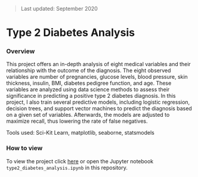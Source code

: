 > Last updated: September 2020

# Type 2 Diabetes Analysis

### Overview

This project offers an in-depth analysis of eight medical variables and their relationship with the outcome of the diagnosis.  The eight observed variables are number of pregnancies, glucose levels, blood pressure, skin thickness, insulin, BMI, diabetes pedigree function, and age.  These variables are analyzed using data science methods to assess their significance in predicting a positive type 2 diabetes diagnosis.  In this project, I also train several predictive models, including logistic regression, decision trees, and support vector machines to predict the diagnosis based on a given set of variables.  Afterwards, the models are adjusted to maximize recall, thus lowering the rate of false negatives.

Tools used: Sci-Kit Learn, matplotlib, seaborne, statsmodels

### How to view

To view the project click [here](/type2_diabetes_analysis.ipynb "here") or open the Jupyter notebook `type2_diabetes_analysis.ipynb` in this repository.
